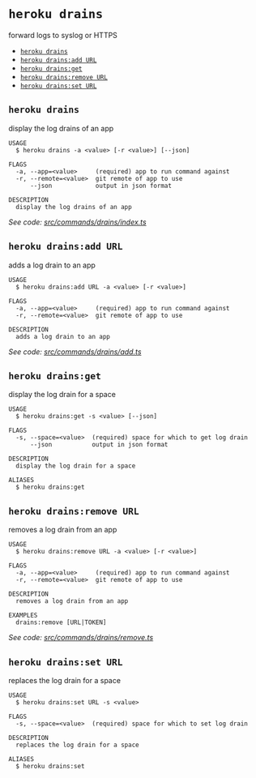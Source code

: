`heroku drains`
===============

forward logs to syslog or HTTPS

* [`heroku drains`](#heroku-drains)
* [`heroku drains:add URL`](#heroku-drainsadd-url)
* [`heroku drains:get`](#heroku-drainsget)
* [`heroku drains:remove URL`](#heroku-drainsremove-url)
* [`heroku drains:set URL`](#heroku-drainsset-url)

## `heroku drains`

display the log drains of an app

```
USAGE
  $ heroku drains -a <value> [-r <value>] [--json]

FLAGS
  -a, --app=<value>     (required) app to run command against
  -r, --remote=<value>  git remote of app to use
      --json            output in json format

DESCRIPTION
  display the log drains of an app
```

_See code: [src/commands/drains/index.ts](https://github.com/heroku/cli/blob/v9.2.1-beta.0/packages/cli/src/commands/drains/index.ts)_

## `heroku drains:add URL`

adds a log drain to an app

```
USAGE
  $ heroku drains:add URL -a <value> [-r <value>]

FLAGS
  -a, --app=<value>     (required) app to run command against
  -r, --remote=<value>  git remote of app to use

DESCRIPTION
  adds a log drain to an app
```

_See code: [src/commands/drains/add.ts](https://github.com/heroku/cli/blob/v9.2.1-beta.0/packages/cli/src/commands/drains/add.ts)_

## `heroku drains:get`

display the log drain for a space

```
USAGE
  $ heroku drains:get -s <value> [--json]

FLAGS
  -s, --space=<value>  (required) space for which to get log drain
      --json           output in json format

DESCRIPTION
  display the log drain for a space

ALIASES
  $ heroku drains:get
```

## `heroku drains:remove URL`

removes a log drain from an app

```
USAGE
  $ heroku drains:remove URL -a <value> [-r <value>]

FLAGS
  -a, --app=<value>     (required) app to run command against
  -r, --remote=<value>  git remote of app to use

DESCRIPTION
  removes a log drain from an app

EXAMPLES
  drains:remove [URL|TOKEN]
```

_See code: [src/commands/drains/remove.ts](https://github.com/heroku/cli/blob/v9.2.1-beta.0/packages/cli/src/commands/drains/remove.ts)_

## `heroku drains:set URL`

replaces the log drain for a space

```
USAGE
  $ heroku drains:set URL -s <value>

FLAGS
  -s, --space=<value>  (required) space for which to set log drain

DESCRIPTION
  replaces the log drain for a space

ALIASES
  $ heroku drains:set
```
